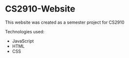 # CS2910-Website

This website was created as a semester project for CS2910

Technologies used:
* JavaScript
* HTML
* CSS
